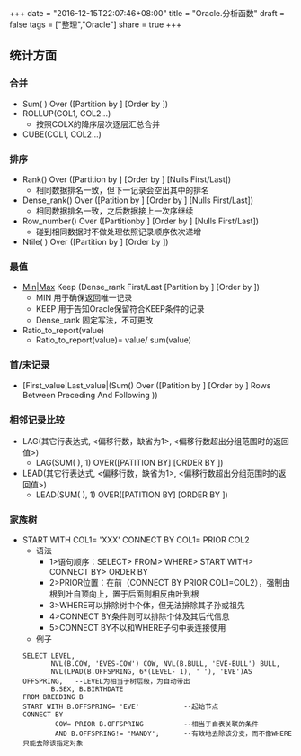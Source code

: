 +++
date = "2016-12-15T22:07:46+08:00"
title = "Oracle.分析函数"
draft = false
tags = ["整理","Oracle"]
share = true
+++

## 统计方面
### 合并
- Sum( ) Over ([Partition by  ] [Order by  ])
- ROLLUP(COL1, COL2...)
    + 按照COLX的降序层次逐层汇总合并
- CUBE(COL1, COL2...)

### 排序
- Rank() Over ([Partition by  ] [Order by  ] [Nulls First/Last])
    + 相同数据排名一致，但下一记录会空出其中的排名
- Dense_rank() Over ([Patition by  ] [Order by  ] [Nulls First/Last])
    + 相同数据排名一致，之后数据接上一次序继续
- Row_number() Over ([Partitionby  ] [Order by  ] [Nulls First/Last])
    + 碰到相同数据时不做处理依照记录顺序依次递增
- Ntile( ) Over ([Partition by  ] [Order by  ])

### 最值
- [Min|Max]() Keep (Dense_rank First/Last [Partition by  ] [Order by  ])
    + MIN           用于确保返回唯一记录
    + KEEP          用于告知Oracle保留符合KEEP条件的记录
    + Dense_rank    固定写法，不可更改
- Ratio_to_report(value)
    + Ratio_to_report(value)= value/ sum(value)

### 首/末记录
- [First_value|Last_value|(Sum() Over ([Patition by  ] [Order by  ] Rows Between   Preceding And   Following  ))

### 相邻记录比较
- LAG(其它行表达式, <偏移行数，缺省为1>, <偏移行数超出分组范围时的返回值>)
    + LAG(SUM( ), 1) OVER([PATITION BY] [ORDER BY ])
- LEAD(其它行表达式, <偏移行数，缺省为1>, <偏移行数超出分组范围时的返回值>)
    + LEAD(SUM( ), 1) OVER([PATITION BY] [ORDER BY ])

### 家族树
- START WITH COL1= 'XXX' CONNECT BY COL1= PRIOR COL2
    + 语法
        + 1>语句顺序：SELECT> FROM> WHERE> START WITH> CONNECT BY> ORDER BY
        + 2>PRIOR位置：在前（CONNECT BY PRIOR COL1=COL2），强制由根到叶自顶向上，置于后面则相反由叶到根
        + 3>WHERE可以排除树中个体，但无法排除其子孙或祖先
        + 4>CONNECT BY条件则可以排除个体及其后代信息
        + 5>CONNECT BY不以和WHERE子句中表连接使用
    + 例子
    ```           
    SELECT LEVEL,
           NVL(B.COW, 'EVES-COW') COW, NVL(B.BULL, 'EVE-BULL') BULL,
           NVL(LPAD(B.OFFSPRING, 6*(LEVEL- 1), ' '), 'EVE')AS OFFSPRING,   --LEVEL为相当于树层级，为自动带出
           B.SEX, B.BIRTHDATE
    FROM BREEDING B
    START WITH B.OFFSPRING= 'EVE'           --起始节点
    CONNECT BY
            COW= PRIOR B.OFFSPRING          --相当于自表关联的条件
            AND B.OFFSPRING!= 'MANDY';      --有效地去除该分支，而不像WHERE只能去除该指定对象
    ```
